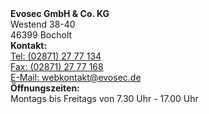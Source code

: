 <div class="row">
    <div class="col-md-12">
        <strong>Evosec GmbH & Co. KG</strong><br>   
        Westend 38-40<br>   
        46399 Bocholt<br>
    </div>
</div>
<div class="row">
    <div class="col-md-12">
        <strong>Kontakt:</strong><br>   
        <a href="tel:(02871) 27 77 134">Tel: (02871) 27 77 134</a><br>   
        <a href="fax:(02871) 27 77 168">Fax: (02871) 27 77 168</a><br>     
        <a href="mailto:webkontakt@evosec.de">E-Mail: webkontakt@evosec.de</a><br>   
    </div>
</div>
<div class="row">
    <div class="col-md-12">
        <strong>Öffnungszeiten:</strong><br>
        Montags bis Freitags von 7.30 Uhr - 17.00 Uhr<br>
    </div>
</div>
